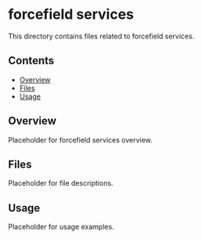 # forcefield services

This directory contains files related to forcefield services.

## Contents

- [Overview](#overview)
- [Files](#files)
- [Usage](#usage)

## Overview

Placeholder for forcefield services overview.

## Files

Placeholder for file descriptions.

## Usage

Placeholder for usage examples.
